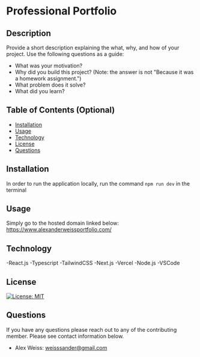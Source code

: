 # Professional Portfolio

## Description

Provide a short description explaining the what, why, and how of your project. Use the following questions as a guide:

- What was your motivation?
- Why did you build this project? (Note: the answer is not "Because it was a homework assignment.")
- What problem does it solve?
- What did you learn?

## Table of Contents (Optional)

- [Installation](#installation)
- [Usage](#usage)
- [Technology](#technology)
- [License](#license)
- [Questions](#questions)

## Installation

In order to run the application locally, run the command `npm run dev` in the terminal

## Usage

Simply go to the hosted domain linked below:
https://www.alexanderweissportfolio.com/

## Technology

-React.js
-Typescript
-TailwindCSS
-Next.js
-Vercel
-Node.js
-VSCode

## License

[![License: MIT](https://img.shields.io/badge/License-MIT-yellow.svg)](https://opensource.org/licenses/MIT)

## Questions

If you have any questions please reach out to any of the contributing member. Please see contact information below.
- Alex Weiss: weisssander@gmail.com
